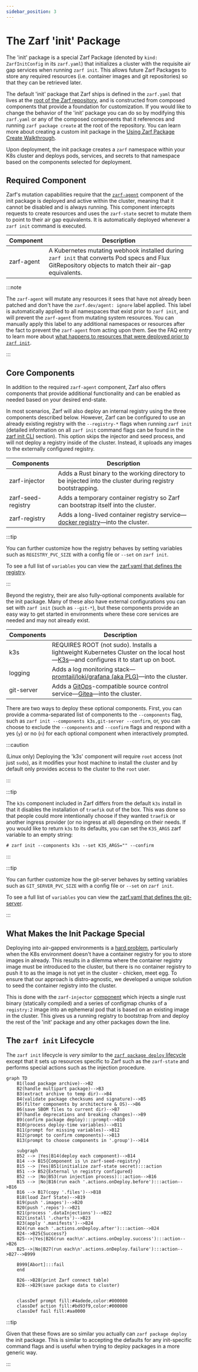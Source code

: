 ```yaml
---
sidebar_position: 3
---
```


# The Zarf 'init' Package

The 'init' package is a special Zarf Package (denoted by `kind: ZarfInitConfig` in its `zarf.yaml`) that initializes a cluster with the requisite air gap services when running `zarf init`.  This allows future Zarf Packages to store any required resources (i.e. container images and git repositories) so that they can be retrieved later.

The default 'init' package that Zarf ships is defined in the `zarf.yaml` that lives at the [root of the Zarf repository](https://github.com/defenseunicorns/zarf/blob/main/zarf.yaml), and is constructed from composed components that provide a foundation for customization.  If you would like to change the behavior of the 'init' package you can do so by modifying this `zarf.yaml` or any of the composed components that it references and running `zarf package create` at the root of the repository.  You can learn more about creating a custom init package in the [Using Zarf Package Create Walkthrough](../../13-walkthroughs/0-using-zarf-package-create.md).

Upon deployment, the init package creates a `zarf` namespace within your K8s cluster and deploys pods, services, and secrets to that namespace based on the components selected for deployment.

## Required Component

Zarf's mutation capabilities require that the [`zarf-agent`](../../9-faq.md#what-is-the-zarf-agent) component of the init package is deployed and active within the cluster, meaning that it cannot be disabled and is always running. This component intercepts requests to create resources and uses the `zarf-state` secret to mutate them to point to their air gap equivalents. It is automatically deployed whenever a `zarf init` command is executed.

| Component               | Description                                                                                                                                           |
| ----------------------- | ----------------------------------------------------------------------------------------------------------------------------------------------------- |
| zarf-agent              | A Kubernetes mutating webhook installed during `zarf init` that converts Pod specs and Flux GitRepository objects to match their air-gap equivalents. |

:::note

The `zarf-agent` will mutate any resources it sees that have not already been patched and don't have the `zarf.dev/agent: ignore` label applied. This label is automatically applied to all namespaces that exist prior to `zarf init`, and will prevent the `zarf-agent` from mutating system resources.  You can manually apply this label to any additional namespaces or resources after the fact to prevent the `zarf-agent` from acting upon them.  See the FAQ entry to learn more about [what happens to resources that were deployed prior to `zarf init`](../../9-faq.md#what-happens-to-resources-that-exist-in-the-cluster-before-zarf-init).

:::

## Core Components

In addition to the required `zarf-agent` component, Zarf also offers components that provide additional functionality and can be enabled as needed based on your desired end-state.

In most scenarios, Zarf will also deploy an internal registry using the three components described below. However, Zarf can be configured to use an already existing registry with the `--registry-*` flags when running `zarf init` (detailed information on all `zarf init` command flags can be found in the [zarf init CLI](../1-the-zarf-cli/100-cli-commands/zarf_init.md) section). This option skips the injector and seed process, and will not deploy a registry inside of the cluster. Instead, it uploads any images to the externally configured registry.

| Components              | Description                                                                                                                     |
| ----------------------- | ------------------------------------------------------------------------------------------------------------------------------- |
| zarf-injector           | Adds a Rust binary to the working directory to be injected into the cluster during registry bootstrapping.                      |
| zarf-seed-registry      | Adds a temporary container registry so Zarf can bootstrap itself into the cluster.                                              |
| zarf-registry           | Adds a long-lived container registry service&mdash;[docker registry](https://docs.docker.com/registry/)&mdash;into the cluster. |

:::tip

You can further customize how the registry behaves by setting variables such as `REGISTRY_PVC_SIZE` with a config file or `--set` on `zarf init`.

To see a full list of `variables` you can view the [zarf.yaml that defines the registry](https://github.com/defenseunicorns/zarf/blob/main/packages/zarf-registry/zarf.yaml).

:::

Beyond the registry, their are also fully-optional components available for the init package.  Many of these also have external configurations you can set with `zarf init` (such as `--git-*`), but these components provide an easy way to get started in environments where these core services are needed and may not already exist.

| Components   | Description                                                                                                                                                       |
| ------------ | ----------------------------------------------------------------------------------------------------------------------------------------------------------------- |
| k3s          | REQUIRES ROOT (not sudo). Installs a lightweight Kubernetes Cluster on the local host&mdash;[K3s](https://k3s.io/)&mdash;and configures it to start up on boot.   |
| logging      | Adds a log monitoring stack&mdash;[promtail/loki/grafana (aka PLG)](https://github.com/grafana/loki)&mdash;into the cluster.                                      |
| git-server   | Adds a [GitOps](https://about.gitlab.com/topics/gitops/)-compatible source control service&mdash;[Gitea](https://gitea.io/en-us/)&mdash;into the cluster. |

There are two ways to deploy these optional components. First, you can provide a comma-separated list of components to the `--components` flag, such as `zarf init --components k3s,git-server --confirm`, or, you can choose to exclude the `--components` and `--confirm` flags and respond with a yes (`y`) or no (`n`) for each optional component when interactively prompted.

:::caution

(Linux only) Deploying the 'k3s' component will require `root` access (not just `sudo`), as it modifies your host machine to install the cluster and by default only provides access to the cluster to the `root` user.

:::

:::tip

The `k3s` component included in Zarf differs from the default `k3s` install in that it disables the installation of `traefik` out of the box.  This was done so that people could more intentionally choose if they wanted `traefik` or another ingress provider (or no ingress at all) depending on their needs.  If you would like to return `k3s` to its defaults, you can set the `K3S_ARGS` zarf variable to an empty string:

```
# zarf init --components k3s --set K3S_ARGS="" --confirm
```

:::

:::tip

You can further customize how the git-server behaves by setting variables such as `GIT_SERVER_PVC_SIZE` with a config file or `--set` on `zarf init`.

To see a full list of `variables` you can view the [zarf.yaml that defines the git-server](https://github.com/defenseunicorns/zarf/blob/main/packages/gitea/zarf.yaml).

:::

## What Makes the Init Package Special

Deploying into air-gapped environments is a [hard problem](../../1-understand-the-basics.md#what-is-the-air-gap), particularly when the K8s environment doesn't have a container registry for you to store images in already. This results in a dilemma where the container registry image must be introduced to the cluster, but there is no container registry to push it to as the image is not yet in the cluster - chicken, meet egg. To ensure that our approach is distro-agnostic, we developed a unique solution to seed the container registry into the cluster.

This is done with the `zarf-injector` [component](https://github.com/defenseunicorns/zarf/blob/main/packages/zarf-injector/zarf.yaml) which injects a single rust binary (statically compiled) and a series of configmap chunks of a `registry:2` image into an ephemeral pod that is based on an existing image in the cluster.  This gives us a running registry to bootstrap from and deploy the rest of the 'init' package and any other packages down the line.


## The `zarf init` Lifecycle

The `zarf init` lifecycle is _very similar_ to the [`zarf package deploy` lifecycle](../4-package-command-lifecycle.md#zarf-package-deploy) except that it sets up resources specific to Zarf such as the `zarf-state` and performs special actions such as the injection procedure.

```mermaid
graph TD
    B1(load package archive)-->B2
    B2(handle multipart package)-->B3
    B3(extract archive to temp dir)-->B4
    B4(validate package checksums and signature)-->B5
    B5(filter components by architecture & OS)-->B6
    B6(save SBOM files to current dir)-->B7
    B7(handle deprecations and breaking changes)-->B9
    B9(confirm package deploy):::prompt-->B10
    B10(process deploy-time variables)-->B11
    B11(prompt for missing variables)-->B12
    B12(prompt to confirm components)-->B13
    B13(prompt to choose components in '.group')-->B14

    subgraph  
    B52 --> |Yes|B14(deploy each component)-->B14
    B14 --> B15{Component is \n zarf-seed-registry}
    B15 --> |Yes|B51(initialize zarf-state secret):::action
    B51 --> B52{External \n registry configured}
    B52 --> |No|B53(run injection process):::action-->B16
    B15 --> |No|B16(run each '.actions.onDeploy.before'):::action-->B16
    B16 --> B17(copy '.files')-->B18
    B18(load Zarf State)-->B19
    B19(push '.images')-->B20
    B20(push '.repos')-->B21
    B21(process '.dataInjections')-->B22
    B22(install '.charts')-->B23
    B23(apply '.manifests')-->B24
    B24(run each '.actions.onDeploy.after'):::action-->B24
    B24-->B25{Success?}
    B25-->|Yes|B26(run each\n'.actions.onDeploy.success'):::action-->B26
    B25-->|No|B27(run each\n'.actions.onDeploy.failure'):::action-->B27-->B999

    B999[Abort]:::fail
    end

    B26-->B28(print Zarf connect table)
    B28-->B29(save package data to cluster)


    classDef prompt fill:#4adede,color:#000000
    classDef action fill:#bd93f9,color:#000000
    classDef fail fill:#aa0000
```

:::tip

Given that these flows are so similar you actually can `zarf package deploy` the init package.  This is similar to accepting the defaults for any init-specific command flags and is useful when trying to deploy packages in a more generic way.

:::
